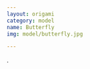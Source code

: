 ```yaml
---
layout: origami
category: model
name: Butterfly
img: model/butterfly.jpg

---
```


 []().

<!--##h2-->


![]()
